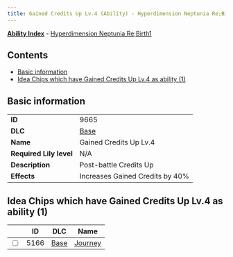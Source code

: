 ```yaml
---
title: Gained Credits Up Lv.4 (Ability) - Hyperdimension Neptunia Re;Birth1
---
```


[**Ability Index**](/neptunia/rb1/ability/index.html) - [Hyperdimension Neptunia Re;Birth1](/neptunia/rb1)

## Contents

- [Basic information](#basic-information)
- [Idea Chips which have Gained Credits Up Lv.4 as ability (1)](#idea-chips-which-have-gained-credits-up-lv4-as-ability-1)

## Basic information

|   |   |
| -- | -- |
| **ID** | 9665 |
| **DLC** | [Base](/neptunia/rb1/dlc/1-base.html) |
| **Name** | Gained Credits Up Lv.4 |
| **Required Lily level** | N/A |
| **Description** | Post-battle Credits Up |
| **Effects** | Increases Gained Credits by 40% |


## Idea Chips which have Gained Credits Up Lv.4 as ability (1)

|    | ID | DLC | Name |
| -- | -- | --- | ---- |
| <input type="checkbox" id="rb1-item-1-5166" class="trackbox" /> | 5166 | [Base](/neptunia/rb1/dlc/1-base.html) | [Journey](/neptunia/rb1/item/1-5166-journey.html) |
